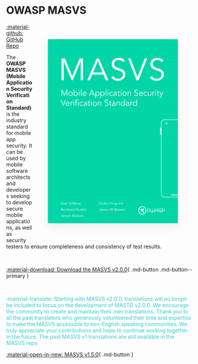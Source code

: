 # OWASP MASVS

<a href="../MASVS/Intro/0x01-Foreword"><img align="right" style="border-radius: 3px; margin: 3em; box-shadow: rgba(149, 157, 165, 0.2) 0px 8px 24px;" width="350px" class="grow" src="../assets/masvs_cover.png"></a>

<a href="https://github.com/OWASP/owasp-masvs/">:material-github: GitHub Repo</a>

The **OWASP MASVS (Mobile Application Security Verification Standard)** is the industry standard for mobile app security. It can be used by mobile software architects and developers seeking to develop secure mobile applications, as well as security testers to ensure completeness and consistency of test results.

<br>

[:material-download: Download the MASVS v2.0.0](https://github.com/OWASP/owasp-masvs/releases/latest/download/OWASP_MASVS.pdf){ .md-button .md-button--primary }

<br>

<span style="color: #33CCCC;"> :material-translate: Starting with MASVS v2.0.0, translations will no longer be included to focus on the development of MASTG v2.0.0. We encourage the community to create and maintain their own translations. Thank you to all the past translators who generously volunteered their time and expertise to make the MASVS accessible to non-English speaking communities. We truly appreciate your contributions and hope to continue working together in the future. The past MASVS v1 translations are still available in the MASVS repo.</span>

[:material-open-in-new: MASVS v1.5.0](https://github.com/OWASP/owasp-masvs/releases/tag/v1.5.0){ .md-button }

<br>
